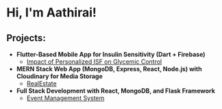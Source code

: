 <h1>Hi, I'm Aathirai! </h1>

<h2>Projects:</h2>

- <b>Flutter-Based Mobile App for Insulin Sensitivity (Dart + Firebase)</b>
  - [Impact of Personalized ISF on Glycemic Control](https://github.com/AathiraiVasudevan/InsulinSensitivityFactor)
- <b>MERN Stack Web App (MongoDB, Express, React, Node.js) with Cloudinary for Media Storage</b>
  - [RealEstate](https://github.com/AathiraiVasudevan/RealEstate)
- <b>Full Stack Development with React, MongoDB, and Flask Framework</b>
  - [Event Management System](https://github.com/AathiraiVasudevan/Event-Management-) 




